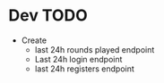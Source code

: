 # Dev TODO
- Create 
    - last 24h rounds played endpoint
    - Last 24h login endpoint
    - last 24h registers endpoint